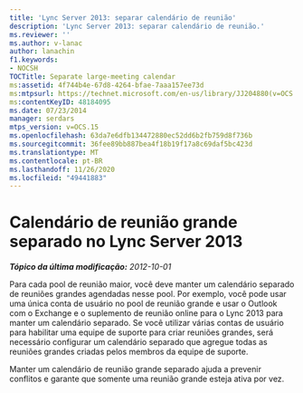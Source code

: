 ```yaml
---
title: 'Lync Server 2013: separar calendário de reunião'
description: 'Lync Server 2013: separar calendário de reunião.'
ms.reviewer: ''
ms.author: v-lanac
author: lanachin
f1.keywords:
- NOCSH
TOCTitle: Separate large-meeting calendar
ms:assetid: 4f744b4e-67d8-4264-bfae-7aaa157ee73d
ms:mtpsurl: https://technet.microsoft.com/en-us/library/JJ204880(v=OCS.15)
ms:contentKeyID: 48184095
ms.date: 07/23/2014
manager: serdars
mtps_version: v=OCS.15
ms.openlocfilehash: 63da7e6dfb134472880ec52dd6b2fb759d8f736b
ms.sourcegitcommit: 36fee89bb887bea4f18b19f17a8c69daf5bc423d
ms.translationtype: MT
ms.contentlocale: pt-BR
ms.lasthandoff: 11/26/2020
ms.locfileid: "49441883"
---
```

# <a name="separate-large-meeting-calendar-in-lync-server-2013"></a>Calendário de reunião grande separado no Lync Server 2013

<div data-xmlns="http://www.w3.org/1999/xhtml">

<div class="topic" data-xmlns="http://www.w3.org/1999/xhtml" data-msxsl="urn:schemas-microsoft-com:xslt" data-cs="https://msdn.microsoft.com/">

<div data-asp="https://msdn2.microsoft.com/asp">



</div>

<div id="mainSection">

<div id="mainBody">

<span> </span>

_**Tópico da última modificação:** 2012-10-01_

Para cada pool de reunião maior, você deve manter um calendário separado de reuniões grandes agendadas nesse pool. Por exemplo, você pode usar uma única conta de usuário no pool de reunião grande e usar o Outlook com o Exchange e o suplemento de reunião online para o Lync 2013 para manter um calendário separado. Se você utilizar várias contas de usuário para habilitar uma equipe de suporte para criar reuniões grandes, será necessário configurar um calendário separado que agregue todas as reuniões grandes criadas pelos membros da equipe de suporte.

Manter um calendário de reunião grande separado ajuda a prevenir conflitos e garante que somente uma reunião grande esteja ativa por vez.

</div>

<span> </span>

</div>

</div>

</div>

